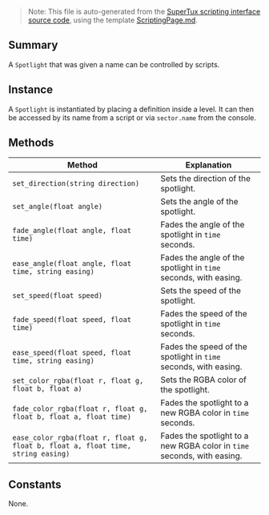 > Note: This file is auto-generated from the [SuperTux scripting interface source code](https://github.com/SuperTux/supertux/tree/master/src/scripting), using the template [ScriptingPage.md](https://github.com/SuperTux/wiki/tree/master/templates/ScriptingPage.md).

Summary
-------

A `Spotlight` that was given a name can be controlled by scripts.

Instance
--------

A `Spotlight` is instantiated by placing a definition inside a level. It can then be accessed by its name from a script or via `sector.name` from the console. 

Methods
-------

Method | Explanation
-------|-------
`set_direction(string direction)` | Sets the direction of the spotlight. 
`set_angle(float angle)` | Sets the angle of the spotlight. 
`fade_angle(float angle, float time)` | Fades the angle of the spotlight in `time` seconds. 
`ease_angle(float angle, float time, string easing)` | Fades the angle of the spotlight in `time` seconds, with easing. 
`set_speed(float speed)` | Sets the speed of the spotlight. 
`fade_speed(float speed, float time)` | Fades the speed of the spotlight in `time` seconds. 
`ease_speed(float speed, float time, string easing)` | Fades the speed of the spotlight in `time` seconds, with easing. 
`set_color_rgba(float r, float g, float b, float a)` | Sets the RGBA color of the spotlight. 
`fade_color_rgba(float r, float g, float b, float a, float time)` | Fades the spotlight to a new RGBA color in `time` seconds. 
`ease_color_rgba(float r, float g, float b, float a, float time, string easing)` | Fades the spotlight to a new RGBA color in `time` seconds, with easing. 


Constants
---------

None.
